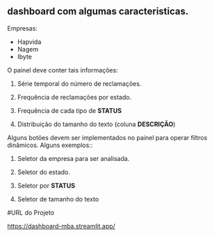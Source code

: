 ## dashboard com algumas caracteristicas. 

Empresas: 
- Hapvida
- Nagem
- Ibyte

O painel deve conter tais informações: 

1. Série temporal do número de reclamações. 

2. Frequência de reclamações por estado. 

3. Frequência de cada tipo de **STATUS**

4. Distribuição do tamanho do texto (coluna **DESCRIÇÃO**) 


Alguns botões devem ser implementados no painel para operar filtros dinâmicos. Alguns exemplos:: 

1. Seletor da empresa para ser analisada. 

2. Seletor do estado. 

3. Seletor por **STATUS**

4. Seletor de tamanho do texto 



#URL do Projeto

https://dashboard-mba.streamlit.app/
